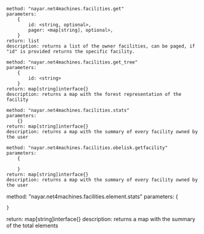 

```
method: "nayar.net4machines.facilities.get"
parameters:
    {
        id: <string, optional>,
        pager: <map[string], optional>,
    }
return: list
description: returns a list of the owner facilities, can be paged, if "id" is provided returns the specific facility.
```


```
method: "nayar.net4machines.facilities.get_tree"
parameters:
    {
        id: <string>
    }
return: map[string]interface{}
description: returns a map with the forest representation of the facility
```


```
method: "nayar.net4machines.facilities.stats"
parameters:
    {}
return: map[string]interface{}
description: returns a map with the summary of every facility owned by the user
```


```
method: "nayar.net4machines.facilities.obelisk.getfacility"
parameters:
    {

    }
return: map[string]interface{}
description: returns a map with the summary of every facility owned by the user
```

method: "nayar.net4machines.facilities.element.stats"
parameters:
    {

    }
return: map[string]interface{}
description: returns a map with the summary of the total elements